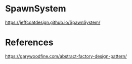# SpawnSystem
https://jeffcoatdesign.github.io/SpawnSystem/
# References
https://garywoodfine.com/abstract-factory-design-pattern/
